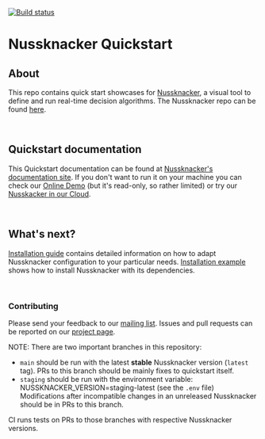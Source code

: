 [![Build status](https://github.com/touk/nussknacker-quickstart/workflows/CI/badge.svg)](https://github.com/touk/nussknacker-quickstart/actions?query=workflow%3A%22CI%22)

# Nussknacker Quickstart


## About

This repo contains quick start showcases for [Nussknacker](https://nussknacker.io), a visual tool to define and run real-time decision algorithms. The Nussknacker repo can be found [here](https://github.com/TouK/nussknacker).

&nbsp;
## Quickstart documentation

This Quickstart documentation can be found at [Nussknacker's documentation site](https://nussknacker.io/documentation/quickstart/docker/).
If you don't want to run it on your machine you can check our [Online Demo](https://nussknacker.io/documentation/quickstart/demo/) (but it's read-only, so rather limited) or try our [Nusskacker in our Cloud](https://nussknacker.io/documentation/quickstart/cloud/).

&nbsp;
## What's next?

[Installation guide](https://nussknacker.io/documentation/docs/installation/) contains detailed information on how to adapt Nussknacker configuration to your particular needs.
[Installation example](https://github.com/TouK/nussknacker-installation-example/) shows how to install Nussknacker with its dependencies.

&nbsp;
### Contributing

Please send your feedback to our [mailing list](https://groups.google.com/g/nussknacker).
Issues and pull requests can be reported on our [project page](https://github.com/TouK/nussknacker).

NOTE: There are two important branches in this repository:
- `main` should be run with the latest __stable__ Nussknacker version (`latest` tag). PRs to this branch should be mainly fixes to quickstart itself.
- `staging` should be run with the environment variable: NUSSKNACKER_VERSION=staging-latest (see the `.env` file)
Modifications after incompatible changes in an unreleased Nussknacker should be in PRs to this branch.

CI runs tests on PRs to those branches with respective Nussknacker versions.
